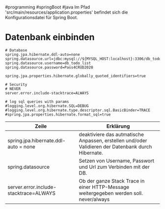 #programming 
#springBoot
#java
Im Pfad 'src/main/resources/application.properties' befindet sich die Konfigurationsdatei für Spring Boot.
# Datenbank einbinden
```
# Database  
spring.jpa.hibernate.ddl-auto=none  
spring.datasource.url=jdbc:mysql://${MYSQL_HOST:localhost}:3306/db_todo_list  
spring.datasource.username=db_todo_list  
spring.datasource.password=Pass4CRUD2020  
  
spring.jpa.properties.hibernate.globally_quoted_identifiers=true  
  
# Security  
# NEVER  
server.error.include-stacktrace=ALWAYS  
  
# log sql queries with params  
#logging.level.org.hibernate.SQL=DEBUG  
#logging.level.org.hibernate.type.descriptor.sql.BasicBinder=TRACE  
#spring.jpa.properties.hibernate.format_sql=true
```

| Zeile                                  | Erklärung                                                                                          |
| -------------------------------------- | -------------------------------------------------------------------------------------------------- |
| spring.jpa.hibernate.ddl-auto = none   | deaktiviere das autmatische Anpassen, erstellen und/oder Validieren der Datenbank durch Hibernate. |
| spring.datasource                      | Setzen von Username, Passwort und Url zum Verbinden mit der DB.                                    |
| server.error.include-stacktrace=ALWAYS | Ob der ganze Stack Trace in einer HTTP-Message weitergegeben werden soll. never/always             |
